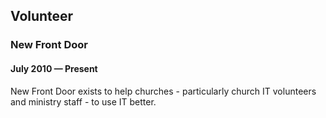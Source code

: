 ## Volunteer

### New Front Door
#### July 2010 — Present

New Front Door exists to help churches - particularly church IT volunteers and ministry staff - to use IT better.
